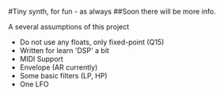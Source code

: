 #Tiny synth, for fun - as always
##Soon there will be more info.

A several assumptions of this project
* Do not use any floats, only fixed-point (Q15)
* Written for learn 'DSP' a bit
* MIDI Support 
* Envelope (AR currently)
* Some basic filters (LP, HP)
* One LFO
    
